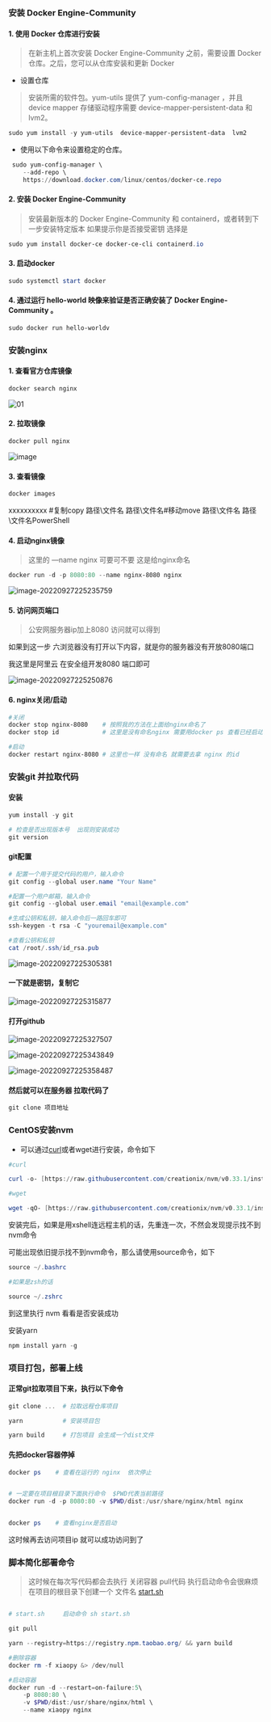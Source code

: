 ### 安装 Docker Engine-Community

#### 1. 使用 Docker 仓库进行安装

> 在新主机上首次安装 Docker Engine-Community 之前，需要设置 Docker 仓库。之后，您可以从仓库安装和更新 Docker

- 设置仓库

> 安装所需的软件包。yum-utils 提供了 yum-config-manager ，并且 device mapper 存储驱动程序需要 device-mapper-persistent-data 和 lvm2。

```PowerShell
sudo yum install -y yum-utils  device-mapper-persistent-data  lvm2
```

- 使用以下命令来设置稳定的仓库。

```PowerShell
 sudo yum-config-manager \
    --add-repo \
    https://download.docker.com/linux/centos/docker-ce.repo
```

#### 2. 安装 Docker Engine-Community

> 安装最新版本的 Docker Engine-Community 和 containerd，或者转到下一步安装特定版本 如果提示你是否接受密钥  选择是

```PowerShell
sudo yum install docker-ce docker-ce-cli containerd.io
```

#### 3. 启动docker

```PowerShell
sudo systemctl start docker
```

#### 4. 通过运行 hello-world 映像来验证是否正确安装了 Docker Engine-Community 。

```PowerShell
sudo docker run hello-worldv
```

### 安装nginx

#### **1. 查看官方仓库镜像**

```PowerShell
docker search nginx
```

![01](https://raw.githubusercontent.com/start-point/typora/master/Typora01.png)



#### 2. 拉取镜像

```PowerShell
docker pull nginx
```

![image](https://raw.githubusercontent.com/start-point/typora/master/Typoraimage.png)



#### 3. 查看镜像

```PowerShell
docker images
```

xxxxxxxxxx #复制copy 路径\文件名 路径\文件名#移动move 路径\文件名 路径\文件名PowerShell



#### 4. 启动nginx镜像

> 这里的 —name nginx 可要可不要 这是给nginx命名

```PowerShell
docker run -d -p 8080:80 --name nginx-8080 nginx
```

![image-20220927225235759](https://raw.githubusercontent.com/start-point/typora/master/Typoraimage-20220927225235759.png)

#### 5. 访问网页端口

> 公安网服务器ip加上8080 访问就可以得到

如果到这一步 六浏览器没有打开以下内容，就是你的服务器没有开放8080端口

我这里是阿里云 在安全组开发8080 端口即可

![image-20220927225250876](https://raw.githubusercontent.com/start-point/typora/master/Typoraimage-20220927225250876.png)

#### 6. nginx关闭/启动

```PowerShell
#关闭
docker stop nginx-8080    # 按照我的方法在上面给nginx命名了
docker stop id            # 这里是没有命名nginx 需要用docker ps 查看已经启动的镜像 拿到nginx的id 来关闭nginx

#启动
docker restart nginx-8080 # 这里也一样 没有命名 就需要去拿 nginx 的id
```

### **安装git 并拉取代码**

#### 安装

```PowerShell
yum install -y git

# 检查是否出现版本号  出现则安装成功
git version
```

#### git配置

```PowerShell
# 配置一个用于提交代码的用户，输入命令
git config --global user.name "Your Name"

#配置一个用户邮箱，输入命令
git config --global user.email "email@example.com"

#生成公钥和私钥，输入命令后一路回车即可
ssh-keygen -t rsa -C "youremail@example.com"

#查看公钥和私钥
cat /root/.ssh/id_rsa.pub
```

![image-20220927225305381](https://raw.githubusercontent.com/start-point/typora/master/Typoraimage-20220927225305381.png)

#### 一下就是密钥，复制它

![image-20220927225315877](https://raw.githubusercontent.com/start-point/typora/master/Typoraimage-20220927225315877.png)

#### 打开github

![image-20220927225327507](https://raw.githubusercontent.com/start-point/typora/master/Typoraimage-20220927225327507.png)

![image-20220927225343849](https://raw.githubusercontent.com/start-point/typora/master/Typoraimage-20220927225343849.png)

![image-20220927225358487](https://raw.githubusercontent.com/start-point/typora/master/Typoraimage-20220927225358487.png)

#### 然后就可以在服务器 拉取代码了

```PowerShell
git clone 项目地址
```

### CentOS安装nvm

- 可以通过[curl](https://so.csdn.net/so/search?q=curl&spm=1001.2101.3001.7020)或者wget进行安装，命令如下

```PowerShell
#curl

curl -o- [https://raw.githubusercontent.com/creationix/nvm/v0.33.1/install.sh](https://raw.githubusercontent.com/creationix/nvm/v0.33.1/install.sh) | bash

#wget

wget -qO- [https://raw.githubusercontent.com/creationix/nvm/v0.33.1/install.sh](https://raw.githubusercontent.com/creationix/nvm/v0.33.1/install.sh) | bash
```

安装完后，如果是用xshell连远程主机的话，先重连一次，不然会发现提示找不到nvm命令

可能出现依旧提示找不到nvm命令，那么请使用source命令，如下

```PowerShell
source ~/.bashrc

#如果是zsh的话

source ~/.zshrc
```

到这里执行 nvm 看看是否安装成功

安装yarn

```PowerShell
npm install yarn -g
```

### 项目打包，部署上线

#### 正常git拉取项目下来，执行以下命令

```PowerShell
git clone ...  # 拉取远程仓库项目

yarn           # 安装项目包

yarn build     # 打包项目 会生成一个dist文件
```

#### 先把docker容器停掉

```PowerShell
docker ps    # 查看在运行的 nginx  依次停止


# 一定要在项目根目录下面执行命令  $PWD代表当前路径
docker run -d -p 8080:80 -v $PWD/dist:/usr/share/nginx/html nginx


docker ps    # 查看nginx是否启动
```

这时候再去访问项目ip 就可以成功访问到了

### 脚本简化部署命令

> 这时候在每次写代码都会去执行 关闭容器 pull代码 执行启动命令会很麻烦 在项目的根目录下创建一个 文件名 [start.sh](http://start.sh)

```PowerShell

# start.sh     启动命令 sh start.sh

git pull

yarn --registry=https://registry.npm.taobao.org/ && yarn build

#删除容器
docker rm -f xiaopy &> /dev/null

#启动容器
docker run -d --restart=on-failure:5\
    -p 8080:80 \
    -v $PWD/dist:/usr/share/nginx/html \
    --name xiaopy nginx
```